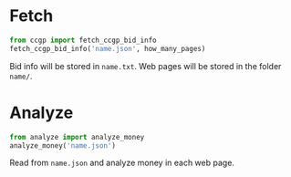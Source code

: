 # Fetch

``` python
from ccgp import fetch_ccgp_bid_info
fetch_ccgp_bid_info('name.json', how_many_pages)
```

Bid info will be stored in `name.txt`. Web pages will be stored in the
folder `name/`.

# Analyze

``` python
from analyze import analyze_money
analyze_money('name.json')
```

Read from `name.json` and analyze money in each web page.
